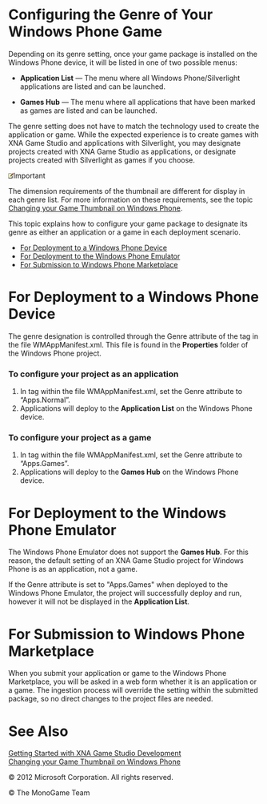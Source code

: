 

# Configuring the Genre of Your Windows Phone Game

Depending on its genre setting, once your game package is installed on the Windows Phone device, it will be listed in one of two possible menus:

*   **Application List** — The menu where all Windows Phone/Silverlight applications are listed and can be launched.
    
*   **Games Hub** — The menu where all applications that have been marked as games are listed and can be launched.
    

The genre setting does not have to match the technology used to create the application or game. While the expected experience is to create games with XNA Game Studio and applications with Silverlight, you may designate projects created with XNA Game Studio as applications, or designate projects created with Silverlight as games if you choose.

![](note.gif)Important

The dimension requirements of the thumbnail are different for display in each genre list. For more information on these requirements, see the topic [Changing your Game Thumbnail on Windows Phone](UsingXNA_GameIcon_Change.md).

This topic explains how to configure your game package to designate its genre as either an application or a game in each deployment scenario.

*   [For Deployment to a Windows Phone Device](#ID4EWC)
*   [For Deployment to the Windows Phone Emulator](#ID4EAF)
*   [For Submission to Windows Phone Marketplace](#ID4E5F)

# For Deployment to a Windows Phone Device

The genre designation is controlled through the Genre attribute of the <App> tag in the file WMAppManifest.xml. This file is found in the **Properties** folder of the Windows Phone project.

### To configure your project as an application

1.  In <App> tag within the file WMAppManifest.xml, set the Genre attribute to “Apps.Normal”.
2.  Applications will deploy to the **Application List** on the Windows Phone device.

### To configure your project as a game

1.  In <App> tag within the file WMAppManifest.xml, set the Genre attribute to “Apps.Games”.
2.  Applications will deploy to the **Games Hub** on the Windows Phone device.

# For Deployment to the Windows Phone Emulator

The Windows Phone Emulator does not support the **Games Hub**. For this reason, the default setting of an XNA Game Studio project for Windows Phone is as an application, not a game.

If the Genre attribute is set to "Apps.Games" when deployed to the Windows Phone Emulator, the project will successfully deploy and run, however it will not be displayed in the **Application List**.

# For Submission to Windows Phone Marketplace

When you submit your application or game to the Windows Phone Marketplace, you will be asked in a web form whether it is an application or a game. The ingestion process will override the setting within the submitted package, so no direct changes to the project files are needed.

# See Also

[Getting Started with XNA Game Studio Development](Getting_Started.md)  
[Changing your Game Thumbnail on Windows Phone](UsingXNA_GameIcon_Change.md)  

© 2012 Microsoft Corporation. All rights reserved.  

© The MonoGame Team
